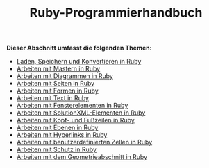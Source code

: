 ﻿---
title: Ruby-Programmierhandbuch
type: docs
weight: 20
url: /de/java/ruby-programmers-guide/
---
**Dieser Abschnitt umfasst die folgenden Themen:**

- [Laden, Speichern und Konvertieren in Ruby](https://docs.aspose.com/diagram/java/loading-saving-and-converting-in-ruby/)
- [Arbeiten mit Mastern in Ruby](/diagram/de/java/working-with-masters-in-ruby/)
- [Arbeiten mit Diagrammen in Ruby](/diagram/de/java/working-with-diagrams-in-ruby/)
- [Arbeiten mit Seiten in Ruby](/diagram/de/java/working-with-pages-in-ruby/)
- [Arbeiten mit Formen in Ruby](/diagram/de/java/working-with-shapes-in-ruby/)
- [Arbeiten mit Text in Ruby](/diagram/de/java/working-with-text-in-ruby/)
- [Arbeiten mit Fensterelementen in Ruby](/diagram/de/java/working-with-window-elements-in-ruby/)
- [Arbeiten mit SolutionXML-Elementen in Ruby](/diagram/de/java/working-with-solutionxml-elements-in-ruby/)
- [Arbeiten mit Kopf- und Fußzeilen in Ruby](/diagram/de/java/working-with-headers-and-footers-in-ruby/)
- [Arbeiten mit Ebenen in Ruby](/diagram/de/java/working-with-layers-in-ruby/)
- [Arbeiten mit Hyperlinks in Ruby](/diagram/de/java/working-with-hyperlinks-in-ruby/)
- [Arbeiten mit benutzerdefinierten Zellen in Ruby](/diagram/de/java/working-with-user-defined-cells-in-ruby/)
- [Arbeiten mit Schutz in Ruby](/diagram/de/java/working-with-protection-in-ruby/)
- [Arbeiten mit dem Geometrieabschnitt in Ruby](/diagram/de/java/working-with-geometry-section-in-ruby/)
